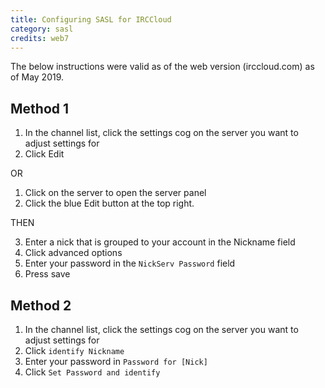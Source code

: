 ```yaml
---
title: Configuring SASL for IRCCloud
category: sasl
credits: web7
---
```


The below instructions were valid as of the web version (irccloud.com) as of
May 2019.

## Method 1

1. In the channel list, click the settings cog on the server you want to
   adjust settings for
2. Click Edit

OR

1. Click on the server to open the server panel
2. Click the blue Edit button at the top right.

THEN

3. Enter a nick that is grouped to your account in the Nickname field
4. Click advanced options
5. Enter your password in the `NickServ Password` field
6. Press save

## Method 2

1. In the channel list, click the settings cog on the server you want to
   adjust settings for
2. Click `identify Nickname`
3. Enter your password in `Password for [Nick]`
4. Click `Set Password and identify`
